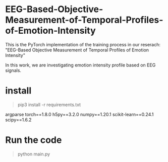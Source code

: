# EEG-Based-Objective-Measurement-of-Temporal-Profiles-of-Emotion-Intensity
This is the PyTorch implementation of the training process in our reserach:
"EEG-Based Objective Measurement of Temporal Profiles of Emotion Intensity"

In this work, we are investigating emotion intensity profile based on EEG signals.
# install
> pip3 install -r requirements.txt

argparse
torch==1.8.0
h5py==3.2.0
numpy==1.20.1
scikit-learn==0.24.1
scipy==1.6.2

# Run the code
> python main.py
